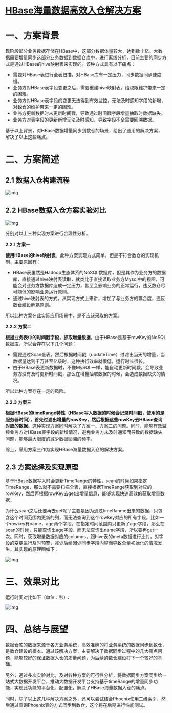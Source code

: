 # [HBase海量数据高效入仓解决方案](https://my.oschina.net/vivotech/blog/5488227)

# 一、方案背景

现阶段部分业务数据存储在HBase中，这部分数据体量较大，达到数十亿。大数据需要增量同步这部分业务数据到数据仓库中，进行离线分析，目前主要的同步方式是通过HBase的hive映射表来实现的。该种方式具有以下痛点：

- 需要对HBase表进行全表扫描，对HBase库有一定压力，同步数据同步速度慢。
- 业务方对HBase表字段变更之后，需要重建hive映射表，给权限维护带来一定的困难。
- 业务方对HBase表字段的变更无法得到有效监控，无法及时感知字段的新增，对数仓的维护带来一定的困难。
- 业务方更新数据时未更新时间戳，导致通过时间戳字段增量抽取时数据缺失。
- 业务方对表字段的更新新增无法及时感知，导致字段不全需要回溯数据。

基于以上背景，对HBase数据增量同步到数仓的场景，给出了通用的解决方案，解决了以上这些痛点。

# 二、方案简述

## 2.1 数据入仓构建流程

![img](https://static001.geekbang.org/infoq/55/55b3e757ee049710e94d25e4b0f948b8.png)

## 2.2 HBase数据入仓方案实验对比

![img](https://static001.geekbang.org/infoq/0f/0f73856c0dffb6232e086fcaac4b07d8.png)

分别对以上三种实现方案进行合理性分析。

**2.2.1 方案一**

**使用HBase的hive映射表**。此种方案实现方式简单，但是不符合数仓的实现机制，主要原因有：

- HBase表虽然是Hadoop生态体系的NoSQL数据库，但是其作为业务方的数据库，直接通过hive映射表读取，就类比于直接读取业务方Mysql中的视图，可能会对业务方数据库造成一定压力，甚至会影响业务的正常运行，违反数仓尽可能低的影响业务运行原则。
- 通过hive映射表的方式，从实现方式上来讲，增加了与业务方的耦合度，违反数仓建设解耦原则。

所以此种方案在此实际应用场景中，是不应该采取的方案。

**2.2.2 方案二**

**根据业务表中的时间戳字段，抓取增量数据**。由于HBase是基于rowKey的NoSQL数据库，所以会存在以下几个问题：

- 需要通过Scan全表，然后根据时间戳（updateTime）过滤出当天的增量，当数据量达到千万甚至亿级时，这种执行效率就很低，运行时长很长。
- 由于HBase表更新数据时，不像MySQL一样，能自动更新时间戳，会导致业务方没有及时更新时间戳，那么在增量抽取数据的时候，会造成数据缺失的情况。

所以此种方案存在一定的风险。

**2.2.3 方案三**

**根据HBase的timeRange特性（HBase写入数据的时候会记录时间戳，使用的是服务器时间），首先过滤出增量的rowKey，然后根据这些rowKey去HBase查询对应的数据**。这种实现方案同时解决了方案一、方案二的问题。同时，能够有效监控业务方对HBase表字段的新增情况，避免业务方未及时通知而导致的数据缺失问题，能够最大限度的减少数据回溯的频率。

综上，采用方案三作为实现HBase海量数据入仓的解决方案。

## 2.3 方案选择及实现原理

基于HBase数据写入时会更新TimeRange的特性，scan的时候如果指定TimeRange，那么就不需要扫描全表，直接根据TimeRange获取到对应的rowKey，然后再根据rowKey去get出增量信息，能够实现快速高效的获取增量数据。

为什么scan之后还要再去get呢？主要是因为通过timeRanme出来的数据，只包含这个时间范围内更新的列，而无法查询到这个rowkey对应的所有字段。比如一个rowkey有name，age两个字段，在指定时间范围内只更新了age字段，那么在scan的时候，只能查询出age字段，而无法查询出name字段，所以要再get一次。同时，获取增量数据对应的columns，跟hive表的meta数据进行比对，对字段的变更进行及时预警，减少后续因少同步字段内容而导致全量初始化的情况发生。其实现的原理图如下：

![img](https://static001.geekbang.org/infoq/a8/a8d9d06e3c2d9c33a6d02030a0764805.jpeg)

# 三、效果对比

运行时间对比如下（单位：秒）：

![img](https://static001.geekbang.org/infoq/a2/a2e0ae3d03c54dfa19cea846a5fec5aa.png)

# 四、总结与展望

数据仓库的数据来源于各方业务系统，高效准确的将业务系统的数据同步到数仓，是数仓建设的根本。通过该解决方案，主要解决了数据同步过程中的几大痛点问题，能够较好的保证数据入仓的质量问题，为后续的数仓建设打下一个较好的基础。

另外，通过多次实验对比，及对各种方案的可行性分析，将数据同步方案同步给一站式大数据开发平台，推动大数据开发平台支持基于timeRange的增量同步功能，实现此功能的平台化、配置化，解决了HBase海量数据入仓的痛点。

同时，除了以上这几种解决方案之外，还可以尝试结合Phoenix使用二级索引，然后通过查询Phoenix表的方式同步到数仓，这个将在后期进行性能测试。
